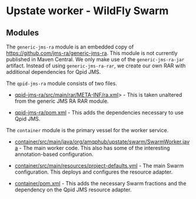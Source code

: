 # Upstate worker - WildFly Swarm

## Modules

The `generic-jms-ra` module is an embedded copy of
<https://github.com/jms-ra/generic-jms-ra>.  This module is not
currently published in Maven Central.  We only make use of the
`generic-jms-ra-jar` artifact.  Instead of using `generic-jms-ra-rar`,
we create our own RAR with additional dependencies for Qpid JMS.

The `qpid-jms-ra` module consists of two files.

* [qpid-jms-ra/src/main/rar/META-INF/ra.xml](qpid-jms-ra/src/main/rar/META-INF/ra.xml)> -
  This is taken unaltered from the generic JMS RA RAR module.

* [qpid-jms-ra/pom.xml](qpid-jms-ra/pom.xml) -
  This adds the dependencies necessary to use Qpid JMS.

The `container` module is the primary vessel for the worker service.

* [container/src/main/java/org/amqphub/upstate/swarm/SwarmWorker.java](container/src/main/java/org/amqphub/upstate/swarm/SwarmWorker.java) -
  The main worker code.  This also has some of the interesting
  annotation-based configuration.

* [container/src/main/resources/project-defaults.yml](container/src/main/resources/project-defaults.yml) -
  The main Swarm configuration.  This deploys and configures the resource adapter.

* [container/pom.xml](container/pom.xml) -
  This adds the necessary Swarm fractions and the dependency on the Qpid JMS resource adapter.
